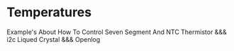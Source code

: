 # Temperatures
Example's About How To Control Seven Segment And NTC Thermistor &amp;&amp;&amp; i2c Liqued Crystal &amp;&amp;&amp; Openlog
